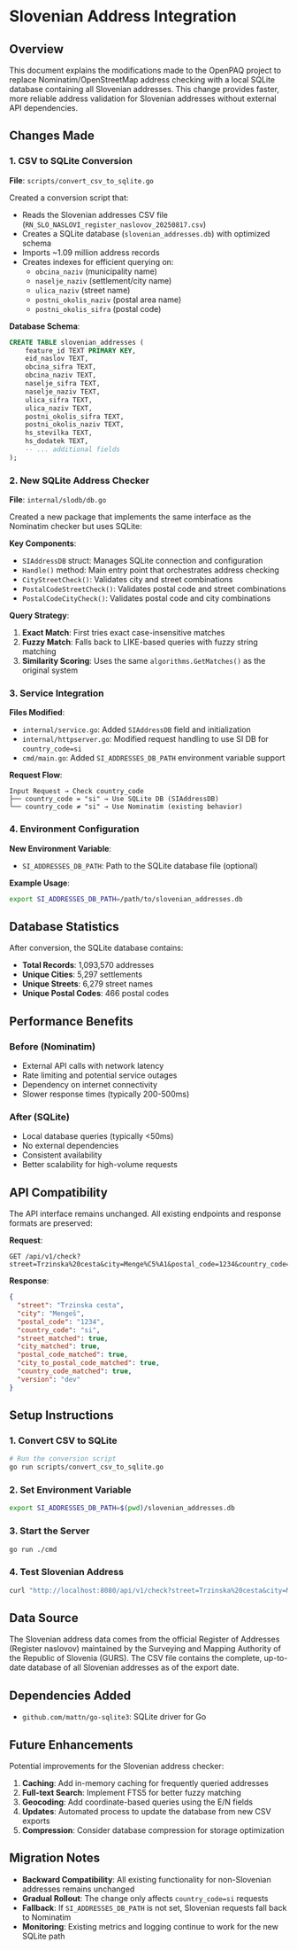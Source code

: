 # Slovenian Address Integration

## Overview

This document explains the modifications made to the OpenPAQ project to replace Nominatim/OpenStreetMap address checking with a local SQLite database containing all Slovenian addresses. This change provides faster, more reliable address validation for Slovenian addresses without external API dependencies.

## Changes Made

### 1. CSV to SQLite Conversion

**File**: `scripts/convert_csv_to_sqlite.go`

Created a conversion script that:
- Reads the Slovenian addresses CSV file (`RN_SLO_NASLOVI_register_naslovov_20250817.csv`)
- Creates a SQLite database (`slovenian_addresses.db`) with optimized schema
- Imports ~1.09 million address records
- Creates indexes for efficient querying on:
  - `obcina_naziv` (municipality name)
  - `naselje_naziv` (settlement/city name) 
  - `ulica_naziv` (street name)
  - `postni_okolis_naziv` (postal area name)
  - `postni_okolis_sifra` (postal code)

**Database Schema**:
```sql
CREATE TABLE slovenian_addresses (
    feature_id TEXT PRIMARY KEY,
    eid_naslov TEXT,
    obcina_sifra TEXT,
    obcina_naziv TEXT,
    naselje_sifra TEXT,
    naselje_naziv TEXT,
    ulica_sifra TEXT,
    ulica_naziv TEXT,
    postni_okolis_sifra TEXT,
    postni_okolis_naziv TEXT,
    hs_stevilka TEXT,
    hs_dodatek TEXT,
    -- ... additional fields
);
```

### 2. New SQLite Address Checker

**File**: `internal/slodb/db.go`

Created a new package that implements the same interface as the Nominatim checker but uses SQLite:

**Key Components**:
- `SIAddressDB` struct: Manages SQLite connection and configuration
- `Handle()` method: Main entry point that orchestrates address checking
- `CityStreetCheck()`: Validates city and street combinations
- `PostalCodeStreetCheck()`: Validates postal code and street combinations  
- `PostalCodeCityCheck()`: Validates postal code and city combinations

**Query Strategy**:
1. **Exact Match**: First tries exact case-insensitive matches
2. **Fuzzy Match**: Falls back to LIKE-based queries with fuzzy string matching
3. **Similarity Scoring**: Uses the same `algorithms.GetMatches()` as the original system

### 3. Service Integration

**Files Modified**:
- `internal/service.go`: Added `SIAddressDB` field and initialization
- `internal/httpserver.go`: Modified request handling to use SI DB for `country_code=si`
- `cmd/main.go`: Added `SI_ADDRESSES_DB_PATH` environment variable support

**Request Flow**:
```
Input Request → Check country_code
├── country_code = "si" → Use SQLite DB (SIAddressDB)
└── country_code ≠ "si" → Use Nominatim (existing behavior)
```

### 4. Environment Configuration

**New Environment Variable**:
- `SI_ADDRESSES_DB_PATH`: Path to the SQLite database file (optional)

**Example Usage**:
```bash
export SI_ADDRESSES_DB_PATH=/path/to/slovenian_addresses.db
```

## Database Statistics

After conversion, the SQLite database contains:
- **Total Records**: 1,093,570 addresses
- **Unique Cities**: 5,297 settlements
- **Unique Streets**: 6,279 street names  
- **Unique Postal Codes**: 466 postal codes

## Performance Benefits

### Before (Nominatim)
- External API calls with network latency
- Rate limiting and potential service outages
- Dependency on internet connectivity
- Slower response times (typically 200-500ms)

### After (SQLite)
- Local database queries (typically <50ms)
- No external dependencies
- Consistent availability
- Better scalability for high-volume requests

## API Compatibility

The API interface remains unchanged. All existing endpoints and response formats are preserved:

**Request**:
```
GET /api/v1/check?street=Trzinska%20cesta&city=Menge%C5%A1&postal_code=1234&country_code=si
```

**Response**:
```json
{
  "street": "Trzinska cesta",
  "city": "Mengeš", 
  "postal_code": "1234",
  "country_code": "si",
  "street_matched": true,
  "city_matched": true,
  "postal_code_matched": true,
  "city_to_postal_code_matched": true,
  "country_code_matched": true,
  "version": "dev"
}
```

## Setup Instructions

### 1. Convert CSV to SQLite
```bash
# Run the conversion script
go run scripts/convert_csv_to_sqlite.go
```

### 2. Set Environment Variable
```bash
export SI_ADDRESSES_DB_PATH=$(pwd)/slovenian_addresses.db
```

### 3. Start the Server
```bash
go run ./cmd
```

### 4. Test Slovenian Address
```bash
curl "http://localhost:8080/api/v1/check?street=Trzinska%20cesta&city=Menge%C5%A1&postal_code=1234&country_code=si"
```

## Data Source

The Slovenian address data comes from the official Register of Addresses (Register naslovov) maintained by the Surveying and Mapping Authority of the Republic of Slovenia (GURS). The CSV file contains the complete, up-to-date database of all Slovenian addresses as of the export date.

## Dependencies Added

- `github.com/mattn/go-sqlite3`: SQLite driver for Go

## Future Enhancements

Potential improvements for the Slovenian address checker:
1. **Caching**: Add in-memory caching for frequently queried addresses
2. **Full-text Search**: Implement FTS5 for better fuzzy matching
3. **Geocoding**: Add coordinate-based queries using the E/N fields
4. **Updates**: Automated process to update the database from new CSV exports
5. **Compression**: Consider database compression for storage optimization

## Migration Notes

- **Backward Compatibility**: All existing functionality for non-Slovenian addresses remains unchanged
- **Gradual Rollout**: The change only affects `country_code=si` requests
- **Fallback**: If `SI_ADDRESSES_DB_PATH` is not set, Slovenian requests fall back to Nominatim
- **Monitoring**: Existing metrics and logging continue to work for the new SQLite path
